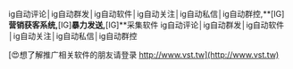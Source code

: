 ig自动评论│ig自动群发│ig自动软件│ig自动关注│ig自动私信│ig自动群控,**[IG]**营销获客系统,**[IG]**暴力发送,**[IG]**采集软件
ig自动评论│ig自动群发│ig自动软件│ig自动关注│ig自动私信│ig自动群控

[😍想了解推广相关软件的朋友请登录 http://www.vst.tw](http://www.vst.tw)



